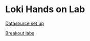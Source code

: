 # Loki Hands on Lab

[Datasource set up](https://gist.github.com/wardbekker/9474e0c35ee092101b083d59daef1439)

[Breakout labs](https://github.com/grafana/loki_workshop_breakout)
